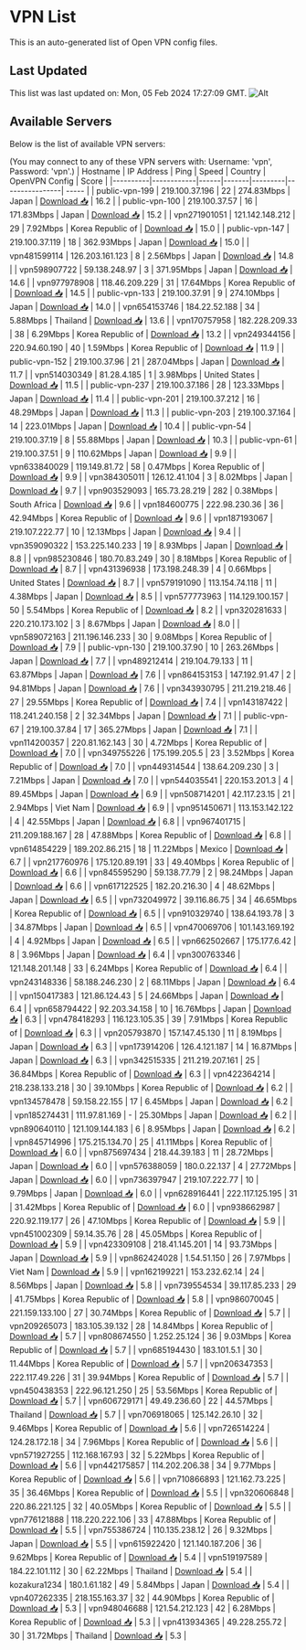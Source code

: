 # VPN List

This is an auto-generated list of Open VPN config files.

## Last Updated

This list was last updated on: Mon, 05 Feb 2024 17:27:09 GMT.
![Alt](https://repobeats.axiom.co/api/embed/186b98318ef1479477931607c1ad7d823f12451f.svg "Repobeats analytics image")

## Available Servers

Below is the list of available VPN servers:

(You may connect to any of these VPN servers with: Username: 'vpn', Password: 'vpn'.)
| Hostname | IP Address | Ping | Speed | Country | OpenVPN Config | Score |
|----------|------------|------|-------|---------|----------------| ----- |
| public-vpn-199 | 219.100.37.196 | 22 | 274.83Mbps | Japan | [Download 📥](./configs/server_0_JP.ovpn) | 16.2 |
| public-vpn-100 | 219.100.37.57 | 16 | 171.83Mbps | Japan | [Download 📥](./configs/server_1_JP.ovpn) | 15.2 |
| vpn271901051 | 121.142.148.212 | 29 | 7.92Mbps | Korea Republic of | [Download 📥](./configs/server_2_KR.ovpn) | 15.0 |
| public-vpn-147 | 219.100.37.119 | 18 | 362.93Mbps | Japan | [Download 📥](./configs/server_3_JP.ovpn) | 15.0 |
| vpn481599114 | 126.203.161.123 | 8 | 2.56Mbps | Japan | [Download 📥](./configs/server_4_JP.ovpn) | 14.8 |
| vpn598907722 | 59.138.248.97 | 3 | 371.95Mbps | Japan | [Download 📥](./configs/server_5_JP.ovpn) | 14.6 |
| vpn977978908 | 118.46.209.229 | 31 | 17.64Mbps | Korea Republic of | [Download 📥](./configs/server_6_KR.ovpn) | 14.5 |
| public-vpn-133 | 219.100.37.91 | 9 | 274.10Mbps | Japan | [Download 📥](./configs/server_7_JP.ovpn) | 14.0 |
| vpn654153746 | 184.22.52.188 | 34 | 5.88Mbps | Thailand | [Download 📥](./configs/server_8_TH.ovpn) | 13.6 |
| vpn170757958 | 182.228.209.33 | 38 | 6.29Mbps | Korea Republic of | [Download 📥](./configs/server_9_KR.ovpn) | 13.2 |
| vpn249344156 | 220.94.60.190 | 40 | 1.59Mbps | Korea Republic of | [Download 📥](./configs/server_10_KR.ovpn) | 11.9 |
| public-vpn-152 | 219.100.37.96 | 21 | 287.04Mbps | Japan | [Download 📥](./configs/server_11_JP.ovpn) | 11.7 |
| vpn514030349 | 81.28.4.185 | 1 | 3.98Mbps | United States | [Download 📥](./configs/server_12_US.ovpn) | 11.5 |
| public-vpn-237 | 219.100.37.186 | 28 | 123.33Mbps | Japan | [Download 📥](./configs/server_13_JP.ovpn) | 11.4 |
| public-vpn-201 | 219.100.37.212 | 16 | 48.29Mbps | Japan | [Download 📥](./configs/server_14_JP.ovpn) | 11.3 |
| public-vpn-203 | 219.100.37.164 | 14 | 223.01Mbps | Japan | [Download 📥](./configs/server_15_JP.ovpn) | 10.4 |
| public-vpn-54 | 219.100.37.19 | 8 | 55.88Mbps | Japan | [Download 📥](./configs/server_16_JP.ovpn) | 10.3 |
| public-vpn-61 | 219.100.37.51 | 9 | 110.62Mbps | Japan | [Download 📥](./configs/server_17_JP.ovpn) | 9.9 |
| vpn633840029 | 119.149.81.72 | 58 | 0.47Mbps | Korea Republic of | [Download 📥](./configs/server_18_KR.ovpn) | 9.9 |
| vpn384305011 | 126.12.41.104 | 3 | 8.02Mbps | Japan | [Download 📥](./configs/server_19_JP.ovpn) | 9.7 |
| vpn903529093 | 165.73.28.219 | 282 | 0.38Mbps | South Africa | [Download 📥](./configs/server_20_ZA.ovpn) | 9.6 |
| vpn184600775 | 222.98.230.36 | 36 | 42.94Mbps | Korea Republic of | [Download 📥](./configs/server_21_KR.ovpn) | 9.6 |
| vpn187193067 | 219.107.222.77 | 10 | 12.13Mbps | Japan | [Download 📥](./configs/server_22_JP.ovpn) | 9.4 |
| vpn359090322 | 153.225.140.233 | 19 | 8.93Mbps | Japan | [Download 📥](./configs/server_23_JP.ovpn) | 8.8 |
| vpn985230846 | 180.70.83.249 | 30 | 8.18Mbps | Korea Republic of | [Download 📥](./configs/server_24_KR.ovpn) | 8.7 |
| vpn431396938 | 173.198.248.39 | 4 | 0.66Mbps | United States | [Download 📥](./configs/server_25_US.ovpn) | 8.7 |
| vpn579191090 | 113.154.74.118 | 11 | 4.38Mbps | Japan | [Download 📥](./configs/server_26_JP.ovpn) | 8.5 |
| vpn577773963 | 114.129.100.157 | 50 | 5.54Mbps | Korea Republic of | [Download 📥](./configs/server_27_KR.ovpn) | 8.2 |
| vpn320281633 | 220.210.173.102 | 3 | 8.67Mbps | Japan | [Download 📥](./configs/server_28_JP.ovpn) | 8.0 |
| vpn589072163 | 211.196.146.233 | 30 | 9.08Mbps | Korea Republic of | [Download 📥](./configs/server_29_KR.ovpn) | 7.9 |
| public-vpn-130 | 219.100.37.90 | 10 | 263.26Mbps | Japan | [Download 📥](./configs/server_30_JP.ovpn) | 7.7 |
| vpn489212414 | 219.104.79.133 | 11 | 63.87Mbps | Japan | [Download 📥](./configs/server_31_JP.ovpn) | 7.6 |
| vpn864153153 | 147.192.91.47 | 2 | 94.81Mbps | Japan | [Download 📥](./configs/server_32_JP.ovpn) | 7.6 |
| vpn343930795 | 211.219.218.46 | 27 | 29.55Mbps | Korea Republic of | [Download 📥](./configs/server_33_KR.ovpn) | 7.4 |
| vpn143187422 | 118.241.240.158 | 2 | 32.34Mbps | Japan | [Download 📥](./configs/server_34_JP.ovpn) | 7.1 |
| public-vpn-67 | 219.100.37.84 | 17 | 365.27Mbps | Japan | [Download 📥](./configs/server_35_JP.ovpn) | 7.1 |
| vpn114200357 | 220.81.162.143 | 30 | 4.72Mbps | Korea Republic of | [Download 📥](./configs/server_36_KR.ovpn) | 7.0 |
| vpn349755226 | 175.199.205.5 | 23 | 3.52Mbps | Korea Republic of | [Download 📥](./configs/server_37_KR.ovpn) | 7.0 |
| vpn449314544 | 138.64.209.230 | 3 | 7.21Mbps | Japan | [Download 📥](./configs/server_38_JP.ovpn) | 7.0 |
| vpn544035541 | 220.153.201.3 | 4 | 89.45Mbps | Japan | [Download 📥](./configs/server_39_JP.ovpn) | 6.9 |
| vpn508714201 | 42.117.23.15 | 21 | 2.94Mbps | Viet Nam | [Download 📥](./configs/server_40_VN.ovpn) | 6.9 |
| vpn951450671 | 113.153.142.122 | 4 | 42.55Mbps | Japan | [Download 📥](./configs/server_41_JP.ovpn) | 6.8 |
| vpn967401715 | 211.209.188.167 | 28 | 47.88Mbps | Korea Republic of | [Download 📥](./configs/server_42_KR.ovpn) | 6.8 |
| vpn614854229 | 189.202.86.215 | 18 | 11.22Mbps | Mexico | [Download 📥](./configs/server_43_MX.ovpn) | 6.7 |
| vpn217760976 | 175.120.89.191 | 33 | 49.40Mbps | Korea Republic of | [Download 📥](./configs/server_44_KR.ovpn) | 6.6 |
| vpn845595290 | 59.138.77.79 | 2 | 98.24Mbps | Japan | [Download 📥](./configs/server_45_JP.ovpn) | 6.6 |
| vpn617122525 | 182.20.216.30 | 4 | 48.62Mbps | Japan | [Download 📥](./configs/server_46_JP.ovpn) | 6.5 |
| vpn732049972 | 39.116.86.75 | 34 | 46.65Mbps | Korea Republic of | [Download 📥](./configs/server_47_KR.ovpn) | 6.5 |
| vpn910329740 | 138.64.193.78 | 3 | 34.87Mbps | Japan | [Download 📥](./configs/server_48_JP.ovpn) | 6.5 |
| vpn470069706 | 101.143.169.192 | 4 | 4.92Mbps | Japan | [Download 📥](./configs/server_49_JP.ovpn) | 6.5 |
| vpn662502667 | 175.177.6.42 | 8 | 3.96Mbps | Japan | [Download 📥](./configs/server_50_JP.ovpn) | 6.4 |
| vpn300763346 | 121.148.201.148 | 33 | 6.24Mbps | Korea Republic of | [Download 📥](./configs/server_51_KR.ovpn) | 6.4 |
| vpn243148336 | 58.188.246.230 | 2 | 68.11Mbps | Japan | [Download 📥](./configs/server_52_JP.ovpn) | 6.4 |
| vpn150417383 | 121.86.124.43 | 5 | 24.66Mbps | Japan | [Download 📥](./configs/server_53_JP.ovpn) | 6.4 |
| vpn658794422 | 92.203.34.158 | 10 | 16.76Mbps | Japan | [Download 📥](./configs/server_54_JP.ovpn) | 6.3 |
| vpn478418293 | 116.123.105.35 | 39 | 7.91Mbps | Korea Republic of | [Download 📥](./configs/server_55_KR.ovpn) | 6.3 |
| vpn205793870 | 157.147.45.130 | 11 | 8.19Mbps | Japan | [Download 📥](./configs/server_56_JP.ovpn) | 6.3 |
| vpn173914206 | 126.4.121.187 | 14 | 16.87Mbps | Japan | [Download 📥](./configs/server_57_JP.ovpn) | 6.3 |
| vpn342515335 | 211.219.207.161 | 25 | 36.84Mbps | Korea Republic of | [Download 📥](./configs/server_58_KR.ovpn) | 6.3 |
| vpn422364214 | 218.238.133.218 | 30 | 39.10Mbps | Korea Republic of | [Download 📥](./configs/server_59_KR.ovpn) | 6.2 |
| vpn134578478 | 59.158.22.155 | 17 | 6.45Mbps | Japan | [Download 📥](./configs/server_60_JP.ovpn) | 6.2 |
| vpn185274431 | 111.97.81.169 | - | 25.30Mbps | Japan | [Download 📥](./configs/server_61_JP.ovpn) | 6.2 |
| vpn890640110 | 121.109.144.183 | 6 | 8.95Mbps | Japan | [Download 📥](./configs/server_62_JP.ovpn) | 6.2 |
| vpn845714996 | 175.215.134.70 | 25 | 41.11Mbps | Korea Republic of | [Download 📥](./configs/server_63_KR.ovpn) | 6.0 |
| vpn875697434 | 218.44.39.183 | 11 | 28.72Mbps | Japan | [Download 📥](./configs/server_64_JP.ovpn) | 6.0 |
| vpn576388059 | 180.0.22.137 | 4 | 27.72Mbps | Japan | [Download 📥](./configs/server_65_JP.ovpn) | 6.0 |
| vpn736397947 | 219.107.222.77 | 10 | 9.79Mbps | Japan | [Download 📥](./configs/server_66_JP.ovpn) | 6.0 |
| vpn628916441 | 222.117.125.195 | 31 | 31.42Mbps | Korea Republic of | [Download 📥](./configs/server_67_KR.ovpn) | 6.0 |
| vpn938662987 | 220.92.119.177 | 26 | 47.10Mbps | Korea Republic of | [Download 📥](./configs/server_68_KR.ovpn) | 5.9 |
| vpn451002309 | 59.14.35.76 | 28 | 45.05Mbps | Korea Republic of | [Download 📥](./configs/server_69_KR.ovpn) | 5.9 |
| vpn423309108 | 218.41.145.201 | 14 | 93.73Mbps | Japan | [Download 📥](./configs/server_70_JP.ovpn) | 5.9 |
| vpn862424028 | 1.54.51.150 | 26 | 7.97Mbps | Viet Nam | [Download 📥](./configs/server_71_VN.ovpn) | 5.9 |
| vpn162199221 | 153.232.62.14 | 24 | 8.56Mbps | Japan | [Download 📥](./configs/server_72_JP.ovpn) | 5.8 |
| vpn739554534 | 39.117.85.233 | 29 | 41.75Mbps | Korea Republic of | [Download 📥](./configs/server_73_KR.ovpn) | 5.8 |
| vpn986070045 | 221.159.133.100 | 27 | 30.74Mbps | Korea Republic of | [Download 📥](./configs/server_74_KR.ovpn) | 5.7 |
| vpn209265073 | 183.105.39.132 | 28 | 14.84Mbps | Korea Republic of | [Download 📥](./configs/server_75_KR.ovpn) | 5.7 |
| vpn808674550 | 1.252.25.124 | 36 | 9.03Mbps | Korea Republic of | [Download 📥](./configs/server_76_KR.ovpn) | 5.7 |
| vpn685194430 | 183.101.5.1 | 30 | 11.44Mbps | Korea Republic of | [Download 📥](./configs/server_77_KR.ovpn) | 5.7 |
| vpn206347353 | 222.117.49.226 | 31 | 39.94Mbps | Korea Republic of | [Download 📥](./configs/server_78_KR.ovpn) | 5.7 |
| vpn450438353 | 222.96.121.250 | 25 | 53.56Mbps | Korea Republic of | [Download 📥](./configs/server_79_KR.ovpn) | 5.7 |
| vpn606729171 | 49.49.236.60 | 22 | 44.57Mbps | Thailand | [Download 📥](./configs/server_80_TH.ovpn) | 5.7 |
| vpn706918065 | 125.142.26.10 | 32 | 9.46Mbps | Korea Republic of | [Download 📥](./configs/server_81_KR.ovpn) | 5.6 |
| vpn726514224 | 124.28.172.18 | 34 | 7.96Mbps | Korea Republic of | [Download 📥](./configs/server_82_KR.ovpn) | 5.6 |
| vpn571927255 | 112.168.167.93 | 32 | 5.22Mbps | Korea Republic of | [Download 📥](./configs/server_83_KR.ovpn) | 5.6 |
| vpn442175857 | 114.202.206.38 | 34 | 9.77Mbps | Korea Republic of | [Download 📥](./configs/server_84_KR.ovpn) | 5.6 |
| vpn710866893 | 121.162.73.225 | 35 | 36.46Mbps | Korea Republic of | [Download 📥](./configs/server_85_KR.ovpn) | 5.5 |
| vpn320606848 | 220.86.221.125 | 32 | 40.05Mbps | Korea Republic of | [Download 📥](./configs/server_86_KR.ovpn) | 5.5 |
| vpn776121888 | 118.220.222.106 | 33 | 47.88Mbps | Korea Republic of | [Download 📥](./configs/server_87_KR.ovpn) | 5.5 |
| vpn755386724 | 110.135.238.12 | 26 | 9.32Mbps | Japan | [Download 📥](./configs/server_88_JP.ovpn) | 5.5 |
| vpn615922420 | 121.140.187.206 | 36 | 9.62Mbps | Korea Republic of | [Download 📥](./configs/server_89_KR.ovpn) | 5.4 |
| vpn519197589 | 184.22.101.112 | 30 | 62.22Mbps | Thailand | [Download 📥](./configs/server_90_TH.ovpn) | 5.4 |
| kozakura1234 | 180.1.61.182 | 49 | 5.84Mbps | Japan | [Download 📥](./configs/server_91_JP.ovpn) | 5.4 |
| vpn407262335 | 218.155.163.37 | 32 | 44.90Mbps | Korea Republic of | [Download 📥](./configs/server_92_KR.ovpn) | 5.3 |
| vpn948046688 | 121.54.212.123 | 42 | 6.28Mbps | Korea Republic of | [Download 📥](./configs/server_93_KR.ovpn) | 5.3 |
| vpn413934365 | 49.228.255.72 | 30 | 31.72Mbps | Thailand | [Download 📥](./configs/server_94_TH.ovpn) | 5.3 |
